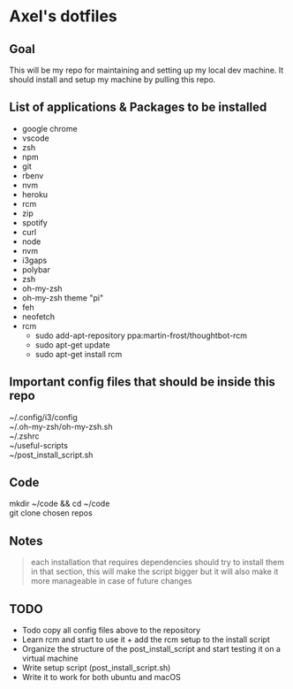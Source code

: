 # Axel's dotfiles

## Goal
This will be my repo for maintaining and setting up my local dev machine. It should install and setup my machine by pulling this repo.

## List of applications & Packages to be installed
* google chrome
* vscode
* zsh
* npm
* git
* rbenv
* nvm
* heroku
* rcm
* zip
* spotify
* curl
* node
* nvm
* i3gaps
* polybar
* zsh
* oh-my-zsh
* oh-my-zsh theme "pi"
* feh
* neofetch
* rcm
    * sudo add-apt-repository ppa:martin-frost/thoughtbot-rcm
    * sudo apt-get update
    * sudo apt-get install rcm

## Important config files that should be inside this repo
~/.config/i3/config  
~/.oh-my-zsh/oh-my-zsh.sh  
~/.zshrc  
~/useful-scripts  
~/post_install_script.sh  

## Code
mkdir ~/code && cd ~/code  
git clone chosen repos

## Notes
> each installation that requires dependencies should try to install them in that section, this will make the script bigger but it will also make it more manageable in case of future changes

## TODO
* Todo copy all config files above to the repository
* Learn rcm and start to use it + add the rcm setup to the install script
* Organize the structure of the post_install_script and start testing it on a virtual machine
* Write setup script (post_install_script.sh)
* Write it to work for both ubuntu and macOS
